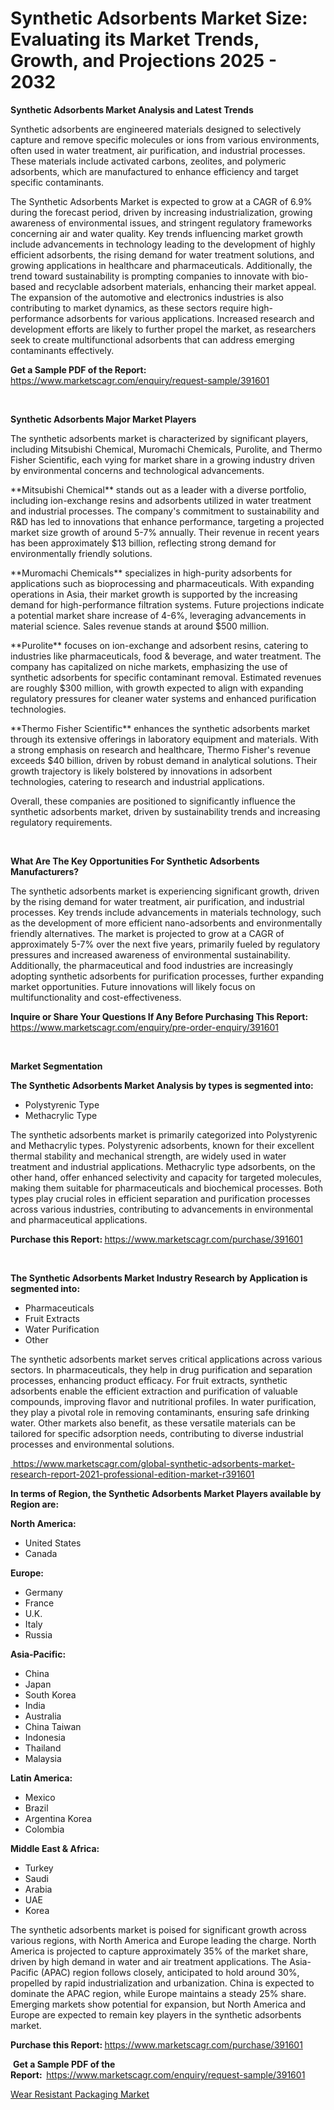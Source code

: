 <p><h1>Synthetic Adsorbents Market Size: Evaluating its Market Trends, Growth, and Projections 2025 - 2032</h1></p><p><strong>Synthetic Adsorbents Market Analysis and Latest Trends</strong></p>
<p><p>Synthetic adsorbents are engineered materials designed to selectively capture and remove specific molecules or ions from various environments, often used in water treatment, air purification, and industrial processes. These materials include activated carbons, zeolites, and polymeric adsorbents, which are manufactured to enhance efficiency and target specific contaminants.</p><p>The Synthetic Adsorbents Market is expected to grow at a CAGR of 6.9% during the forecast period, driven by increasing industrialization, growing awareness of environmental issues, and stringent regulatory frameworks concerning air and water quality. Key trends influencing market growth include advancements in technology leading to the development of highly efficient adsorbents, the rising demand for water treatment solutions, and growing applications in healthcare and pharmaceuticals. Additionally, the trend toward sustainability is prompting companies to innovate with bio-based and recyclable adsorbent materials, enhancing their market appeal. The expansion of the automotive and electronics industries is also contributing to market dynamics, as these sectors require high-performance adsorbents for various applications. Increased research and development efforts are likely to further propel the market, as researchers seek to create multifunctional adsorbents that can address emerging contaminants effectively.</p></p>
<p><strong>Get a Sample PDF of the Report:&nbsp;</strong> <a href="https://www.marketscagr.com/enquiry/request-sample/391601?utm_campaign=3018&utm_medium=2&utm_source=Github&utm_content=ia&utm_term=29032025&utm_id=synthetic-adsorbents">https://www.marketscagr.com/enquiry/request-sample/391601</a></p>
<p>&nbsp;</p>
<p><strong>Synthetic Adsorbents Major Market Players</strong></p>
<p><p>The synthetic adsorbents market is characterized by significant players, including Mitsubishi Chemical, Muromachi Chemicals, Purolite, and Thermo Fisher Scientific, each vying for market share in a growing industry driven by environmental concerns and technological advancements.</p><p>**Mitsubishi Chemical** stands out as a leader with a diverse portfolio, including ion-exchange resins and adsorbents utilized in water treatment and industrial processes. The company's commitment to sustainability and R&D has led to innovations that enhance performance, targeting a projected market size growth of around 5-7% annually. Their revenue in recent years has been approximately $13 billion, reflecting strong demand for environmentally friendly solutions.</p><p>**Muromachi Chemicals** specializes in high-purity adsorbents for applications such as bioprocessing and pharmaceuticals. With expanding operations in Asia, their market growth is supported by the increasing demand for high-performance filtration systems. Future projections indicate a potential market share increase of 4-6%, leveraging advancements in material science. Sales revenue stands at around $500 million.</p><p>**Purolite** focuses on ion-exchange and adsorbent resins, catering to industries like pharmaceuticals, food & beverage, and water treatment. The company has capitalized on niche markets, emphasizing the use of synthetic adsorbents for specific contaminant removal. Estimated revenues are roughly $300 million, with growth expected to align with expanding regulatory pressures for cleaner water systems and enhanced purification technologies.</p><p>**Thermo Fisher Scientific** enhances the synthetic adsorbents market through its extensive offerings in laboratory equipment and materials. With a strong emphasis on research and healthcare, Thermo Fisher's revenue exceeds $40 billion, driven by robust demand in analytical solutions. Their growth trajectory is likely bolstered by innovations in adsorbent technologies, catering to research and industrial applications.</p><p>Overall, these companies are positioned to significantly influence the synthetic adsorbents market, driven by sustainability trends and increasing regulatory requirements.</p></p>
<p>&nbsp;</p>
<p><strong>What Are The Key Opportunities For Synthetic Adsorbents Manufacturers?</strong></p>
<p><p>The synthetic adsorbents market is experiencing significant growth, driven by the rising demand for water treatment, air purification, and industrial processes. Key trends include advancements in materials technology, such as the development of more efficient nano-adsorbents and environmentally friendly alternatives. The market is projected to grow at a CAGR of approximately 5-7% over the next five years, primarily fueled by regulatory pressures and increased awareness of environmental sustainability. Additionally, the pharmaceutical and food industries are increasingly adopting synthetic adsorbents for purification processes, further expanding market opportunities. Future innovations will likely focus on multifunctionality and cost-effectiveness.</p></p>
<p><strong>Inquire or Share Your Questions If Any Before Purchasing This Report:</strong> <a href="https://www.marketscagr.com/enquiry/pre-order-enquiry/391601?utm_campaign=3018&utm_medium=2&utm_source=Github&utm_content=ia&utm_term=29032025&utm_id=synthetic-adsorbents">https://www.marketscagr.com/enquiry/pre-order-enquiry/391601</a></p>
<p>&nbsp;</p>
<p><strong>Market Segmentation</strong></p>
<p><strong>The Synthetic Adsorbents Market Analysis by types is segmented into:</strong></p>
<p><ul><li>Polystyrenic Type</li><li>Methacrylic Type</li></ul></p>
<p><p>The synthetic adsorbents market is primarily categorized into Polystyrenic and Methacrylic types. Polystyrenic adsorbents, known for their excellent thermal stability and mechanical strength, are widely used in water treatment and industrial applications. Methacrylic type adsorbents, on the other hand, offer enhanced selectivity and capacity for targeted molecules, making them suitable for pharmaceuticals and biochemical processes. Both types play crucial roles in efficient separation and purification processes across various industries, contributing to advancements in environmental and pharmaceutical applications.</p></p>
<p><strong>Purchase this Report:&nbsp;</strong><a href="https://www.marketscagr.com/purchase/391601?utm_campaign=3018&utm_medium=2&utm_source=Github&utm_content=ia&utm_term=29032025&utm_id=synthetic-adsorbents">https://www.marketscagr.com/purchase/391601</a></p>
<p>&nbsp;</p>
<p><strong>The Synthetic Adsorbents Market Industry Research by Application is segmented into:</strong></p>
<p><ul><li>Pharmaceuticals</li><li>Fruit Extracts</li><li>Water Purification</li><li>Other</li></ul></p>
<p><p>The synthetic adsorbents market serves critical applications across various sectors. In pharmaceuticals, they help in drug purification and separation processes, enhancing product efficacy. For fruit extracts, synthetic adsorbents enable the efficient extraction and purification of valuable compounds, improving flavor and nutritional profiles. In water purification, they play a pivotal role in removing contaminants, ensuring safe drinking water. Other markets also benefit, as these versatile materials can be tailored for specific adsorption needs, contributing to diverse industrial processes and environmental solutions.</p></p>
<p><a href="https://www.marketscagr.com/global-synthetic-adsorbents-market-research-report-2021-professional-edition-market-r391601?utm_campaign=3018&utm_medium=2&utm_source=Github&utm_content=ia&utm_term=29032025&utm_id=synthetic-adsorbents">&nbsp;https://www.marketscagr.com/global-synthetic-adsorbents-market-research-report-2021-professional-edition-market-r391601</a></p>
<p><strong>In terms of Region, the Synthetic Adsorbents Market Players available by Region are:</strong></p>
<p>
    <p> <strong> North America: </strong>
        <ul>
            <li>United States</li>
            <li>Canada</li>
        </ul>
        </p> 
    <p> <strong> Europe: </strong>
        <ul>
            <li>Germany</li>
            <li>France</li>
            <li>U.K.</li>
            <li>Italy</li>
            <li>Russia</li>
        </ul>
        </p> 
    <p> <strong> Asia-Pacific: </strong>
        <ul>
            <li>China</li>
            <li>Japan</li>
            <li>South Korea</li>
            <li>India</li>
            <li>Australia</li>
            <li>China Taiwan</li>
            <li>Indonesia</li>
            <li>Thailand</li>
            <li>Malaysia</li>
        </ul>
        </p> 
    <p> <strong> Latin America: </strong>
        <ul>
            <li>Mexico</li>
            <li>Brazil</li>
            <li>Argentina Korea</li>
            <li>Colombia</li>
        </ul>
        </p> 
    <p> <strong> Middle East & Africa: </strong>
        <ul>
            <li>Turkey</li>
            <li>Saudi</li>
            <li>Arabia</li>
            <li>UAE</li>
            <li>Korea</li>
        </ul>
    </p>
    </p>
<p><p>The synthetic adsorbents market is poised for significant growth across various regions, with North America and Europe leading the charge. North America is projected to capture approximately 35% of the market share, driven by high demand in water and air treatment applications. The Asia-Pacific (APAC) region follows closely, anticipated to hold around 30%, propelled by rapid industrialization and urbanization. China is expected to dominate the APAC region, while Europe maintains a steady 25% share. Emerging markets show potential for expansion, but North America and Europe are expected to remain key players in the synthetic adsorbents market.</p></p>
<p><strong>Purchase this Report: </strong><a href="https://www.marketscagr.com/purchase/391601?utm_campaign=3018&utm_medium=2&utm_source=Github&utm_content=ia&utm_term=29032025&utm_id=synthetic-adsorbents">https://www.marketscagr.com/purchase/391601</a></p>
<p>&nbsp;<strong>Get a Sample PDF of the Report:&nbsp;&nbsp;</strong><a href="https://www.marketscagr.com/enquiry/request-sample/391601?utm_campaign=3018&utm_medium=2&utm_source=Github&utm_content=ia&utm_term=29032025&utm_id=synthetic-adsorbents">https://www.marketscagr.com/enquiry/request-sample/391601</a></p>
<p><strong></strong></p>
<p><p><a href="https://github.com/rianttegang/Market-Research-Report-List-1/blob/main/wear-resistant-packaging-market.md?utm_campaign=3018&utm_medium=2&utm_source=Github&utm_content=ia&utm_term=29032025&utm_id=synthetic-adsorbents">Wear Resistant Packaging Market</a></p></p>